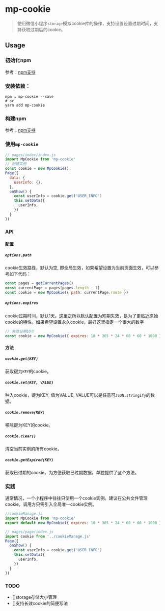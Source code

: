 # mp-cookie
> 使用微信小程序`storage`模拟cookie库的操作，支持设置设置过期时间，支持获取过期后的cookie。

## Usage

### 初始化npm
参考：[npm支持](https://developers.weixin.qq.com/miniprogram/dev/devtools/npm.html)

### 安装依赖：
```
npm i mp-cookie --save
# or
yarn add mp-cookie
```

### 构建npm
参考：[npm支持](https://developers.weixin.qq.com/miniprogram/dev/devtools/npm.html)

### 使用`mp-cookie`
```js
// pages/index/index.js
import MpCookie from 'mp-cookie'
// 创建实例
const cookie = new MpCookie();
Page({
  data: {
    userInfo: {},
  },
  onShow() {
    const userInfo = cookie.get('USER_INFO')
    this.setData({
      userInfo,
    })
  }
})
```

### API

#### 配置

##### `options.path`
cookie生效路径，默认为空, 即全局生效，如果希望设置为当前页面生效，可以参考如下代码：
```js
const pages = getCurrentPages()
const currentPage = pages[pages.length - 1]
const cookie = new MpCookie({ path: currentPage.route })
```
##### `options.expires`
cookie过期时间，默认1天。这里之所以默认配置为短期失效，是为了更贴近原始cookie的特性。如果希望设置永久cookie，最好这里指定一个很大的数字
```js
// 失效日期10年
const cookie = new MpCookie({ expires: 10 * 365 * 24 * 60 * 60 * 1000 })
```

#### 方法

##### `cookie.get(KEY)`
获取键为`KEY`的cookie。

##### `cookie.set(KEY, VALUE)`
种入cookie，键为KEY, 值为VALUE, VALUE可以是任意可`JSON.stringify`的数据。

##### `cookie.remove(KEY)`
移除键为KEY的cookie。

##### `cookie.clear()`
清空当前实例的所有cookie。

##### `cookie.getExpired(KEY)`
获取已过期的cookie。为方便获取已过期数据，单独提供了这个方法。

### 实践
通常情况，一个小程序中往往只使用一个cookie实例。建议在公共文件管理cookie，调用方只需引入全局唯一cookie实例。
```js
//cookieManage.js
import MpCookie from 'mp-cookie'
export default new MpCookie({ expires: 10 * 365 * 24 * 60 * 60 * 1000 })

// pages/page/index.js
import cookie from '../cookieManage.js'
Page({
  onShow() {
    const userInfo = cookie.get('USER_INFO')
    this.setData({
      userInfo,  
    })  
  } 
})
```

### TODO
- []storage存储大小管理
- []支持长效cookie的简便写法
